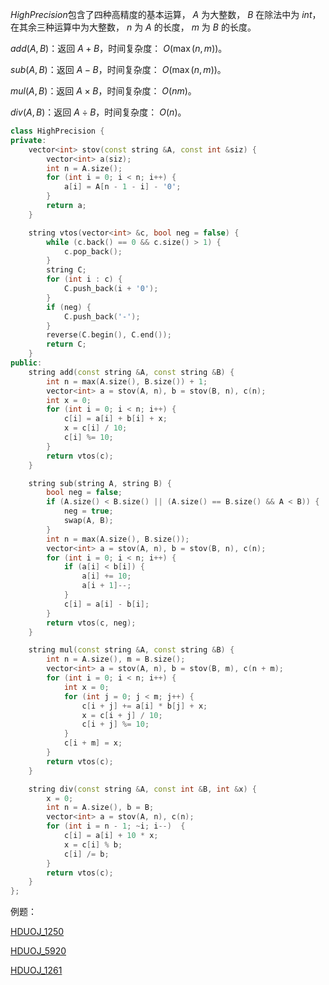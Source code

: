 $HighPrecision$​ 包含了四种高精度的基本运算， $A$ 为大整数， $B$ 在除法中为 $int$，在其余三种运算中为大整数， $n$ 为 $A$ 的长度， $m$ 为 $B$ 的长度。

$add(A, B)$：返回 $A + B$，时间复杂度： $O(\max(n,m))$。

$sub(A, B)$：返回 $A - B$，时间复杂度： $O(\max(n,m))$​。

$mul(A, B)$：返回 $A \times B$，时间复杂度： $O(nm)$​。

$div(A, B)$：返回 $A \div B$，时间复杂度： $O(n)$。

```C++
class HighPrecision {
private:
    vector<int> stov(const string &A, const int &siz) {
        vector<int> a(siz);
        int n = A.size();
        for (int i = 0; i < n; i++) {
            a[i] = A[n - 1 - i] - '0';
        }
        return a;
    }

    string vtos(vector<int> &c, bool neg = false) {
        while (c.back() == 0 && c.size() > 1) {
            c.pop_back();
        }
        string C;
        for (int i : c) {
            C.push_back(i + '0');
        }
        if (neg) {
            C.push_back('-');
        }
        reverse(C.begin(), C.end());
        return C;
    }
public:
    string add(const string &A, const string &B) {
        int n = max(A.size(), B.size()) + 1;
        vector<int> a = stov(A, n), b = stov(B, n), c(n);
        int x = 0;
        for (int i = 0; i < n; i++) {
            c[i] = a[i] + b[i] + x;
            x = c[i] / 10;
            c[i] %= 10;
        }
        return vtos(c);
    }

    string sub(string A, string B) {
        bool neg = false;
        if (A.size() < B.size() || (A.size() == B.size() && A < B)) {
            neg = true;
            swap(A, B);
        }
        int n = max(A.size(), B.size());
        vector<int> a = stov(A, n), b = stov(B, n), c(n);
        for (int i = 0; i < n; i++) {
            if (a[i] < b[i]) {
                a[i] += 10;
                a[i + 1]--;
            }
            c[i] = a[i] - b[i];
        }
        return vtos(c, neg);
    }

    string mul(const string &A, const string &B) {
        int n = A.size(), m = B.size();
        vector<int> a = stov(A, n), b = stov(B, m), c(n + m);
        for (int i = 0; i < n; i++) {
            int x = 0;
            for (int j = 0; j < m; j++) {
                c[i + j] += a[i] * b[j] + x;
                x = c[i + j] / 10;
                c[i + j] %= 10;
            }
            c[i + m] = x;
        }
        return vtos(c);
    }

    string div(const string &A, const int &B, int &x) {
        x = 0;
        int n = A.size(), b = B;
        vector<int> a = stov(A, n), c(n);
        for (int i = n - 1; ~i; i--)  {
            c[i] = a[i] + 10 * x;
            x = c[i] % b;
            c[i] /= b;
        }
        return vtos(c);
    }
};
```

例题：

[HDUOJ_1250](http://acm.hdu.edu.cn/showproblem.php?pid=1250)

[HDUOJ_5920](http://acm.hdu.edu.cn/showproblem.php?pid=5920)

[HDUOJ_1261](http://acm.hdu.edu.cn/showproblem.php?pid=1261)

